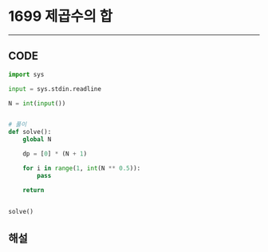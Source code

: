 # 1699 제곱수의 합

---

## CODE

```python
import sys

input = sys.stdin.readline

N = int(input())


# 풀이
def solve():
    global N

    dp = [0] * (N + 1)

    for i in range(1, int(N ** 0.5)):
        pass

    return


solve()

```

## 해설
